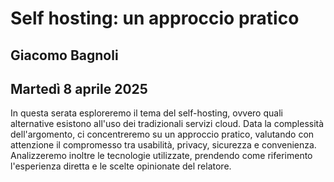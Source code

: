 # Self hosting: un approccio pratico
## Giacomo Bagnoli
## Martedì 8 aprile 2025

In questa serata esploreremo il tema del self-hosting, ovvero quali alternative
esistono all'uso dei tradizionali servizi cloud.  Data la complessità
dell'argomento, ci concentreremo su un approccio pratico, valutando con
attenzione il compromesso tra usabilità, privacy, sicurezza e convenienza.
Analizzeremo inoltre le tecnologie utilizzate, prendendo come riferimento
l'esperienza diretta e le scelte opinionate del relatore.
